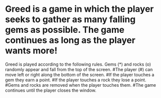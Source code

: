 # Greed is a game in which the player seeks to gather as many falling gems as possible. The game continues as long as the player wants more!

Greed is played according to the following rules.
Gems (*) and rocks (o) randomly appear and fall from the top of the screen.
#The player (#) can move left or right along the bottom of the screen.
#If the player touches a gem they earn a point.
#If the player touches a rock they lose a point.
#Gems and rocks are removed when the player touches them.
#The game continues until the player closes the window.
